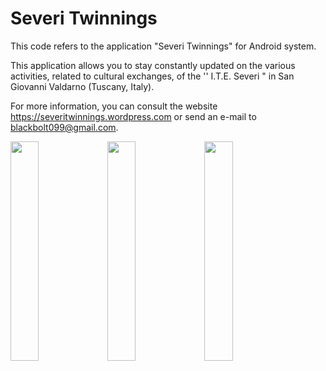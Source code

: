 # Severi Twinnings

This code refers to the application "Severi Twinnings" for Android system.

This application allows you to stay constantly updated on the various activities, related to cultural exchanges, of the '' I.T.E. Severi " in San Giovanni Valdarno (Tuscany, Italy).

For more information, you can consult the website https://severitwinnings.wordpress.com or send an e-mail to blackbolt099@gmail.com.

<img src="https://lh3.googleusercontent.com/PFsw0Uv2VcCTbBFChV9kdYjY6SWprWaUXPglH1imfE4sM-SYMdveN1lyDYxix4zO3g=h900" width="30%"></img>    <img src="https://lh3.googleusercontent.com/oPvTj-8JL7p5fWcKrdQa2S84Fw5BpRo_ymoUFWwpg4-TxDEy7IOnt7XHxDPagzghC6fP=h900" width="30%"></img>   <img src="https://lh3.googleusercontent.com/aKgcNYPV7SzGX0mFFaMwmP1XLG86iJTQrZpzm7UY_7w32vFwA4dF-GM5s1v3z3BRvhQ=h900" width="30%"></img>

